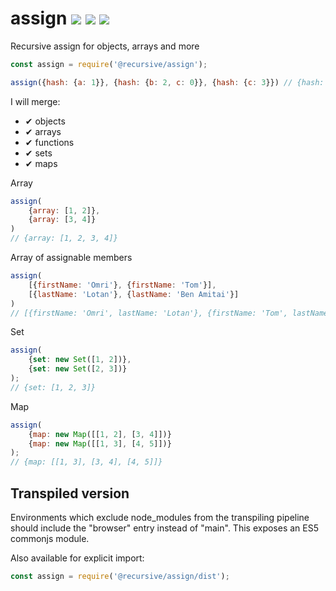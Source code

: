 # assign <a href="https://www.npmjs.com/package/@recursive/assign"><img src="https://img.shields.io/npm/v/@recursive/assign.svg"></a> [![](https://img.shields.io/badge/source--000000.svg?logo=github&style=social)](https://github.com/omrilotan/mono/tree/master/packages/assign) [![](https://badgen.net/bundlephobia/minzip/@recursive/assign)](https://bundlephobia.com/result?p=@recursive/assign)

Recursive assign for objects, arrays and more

```js
const assign = require('@recursive/assign');

assign({hash: {a: 1}}, {hash: {b: 2, c: 0}}, {hash: {c: 3}}) // {hash: {a: 1, b:2, c: 3}}
```

I will merge:
 - ✔ objects
 - ✔ arrays
 - ✔ functions
 - ✔ sets
 - ✔ maps

Array
```js
assign(
	{array: [1, 2]},
	{array: [3, 4]}
)
// {array: [1, 2, 3, 4]}
```

Array of assignable members
```js
assign(
    [{firstName: 'Omri'}, {firstName: 'Tom'}],
    [{lastName: 'Lotan'}, {lastName: 'Ben Amitai'}]
)
// [{firstName: 'Omri', lastName: 'Lotan'}, {firstName: 'Tom', lastName: 'Ben Amitai'}]
```

Set
```js
assign(
	{set: new Set([1, 2])},
	{set: new Set([2, 3])}
);
// {set: [1, 2, 3]}
```

Map
```js
assign(
	{map: new Map([[1, 2], [3, 4]])}
	{map: new Map([[1, 3], [4, 5]])}
);
// {map: [[1, 3], [3, 4], [4, 5]]}
```


## Transpiled version
Environments which exclude node_modules from the transpiling pipeline should include the "browser" entry instead of "main". This exposes an ES5 commonjs module.

Also available for explicit import:
```js
const assign = require('@recursive/assign/dist');
```
